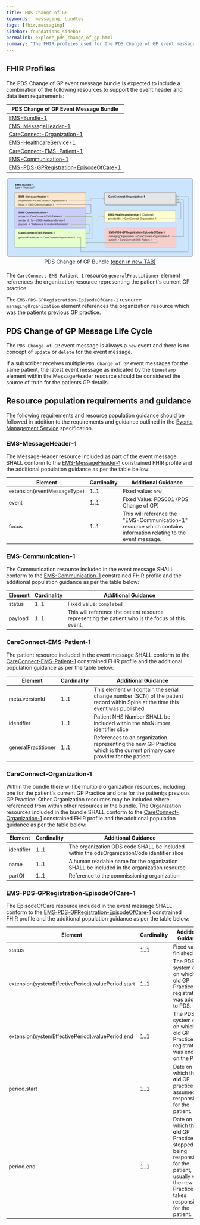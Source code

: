 ```yaml
---
title: PDS Change of GP 
keywords:  messaging, bundles
tags: [fhir,messaging]
sidebar: foundations_sidebar
permalink: explore_pds_change_of_gp.html
summary: "The FHIR profiles used for the PDS Change of GP event message bundle"
---
```


## FHIR Profiles ##

The PDS Change of GP event message bundle is expected to include a combination of the following resources to support the event header and data item requirements:

| PDS Change of GP Event Message Bundle |
|---------------------------------------|
| [EMS-Bundle-1](https://fhir.nhs.uk/STU3/StructureDefinition/EMS-Bundle-1)                              |
| [EMS-MessageHeader-1](https://fhir.nhs.uk/STU3/StructureDefinition/EMS-MessageHeader-1) |
| [CareConnect-Organization-1](https://fhir.hl7.org.uk/STU3/StructureDefinition/CareConnect-Organization-1)                |
| [EMS-HealthcareService-1](https://fhir.nhs.uk/STU3/StructureDefinition/EMS-HealthcareService-1)                   |
| [CareConnect-EMS-Patient-1](https://fhir.nhs.uk/STU3/StructureDefinition/CareConnect-EMS-Patient-1)                     |
| [EMS-Communication-1](https://fhir.nhs.uk/STU3/StructureDefinition/EMS-Communication-1)                       |
| [EMS-PDS-GPRegistration-EpisodeOfCare-1](https://fhir.nhs.uk/STU3/StructureDefinition/EMS-PDS-GPRegistration-EpisodeOfCare-1) |


<div style="text-align:center; margin-bottom:20px" >
	<a href="images/explore/change_of_gp_bundle.png" target="_blank"><img src="images/explore/change_of_gp_bundle.png"></a>
	PDS Change of GP Bundle <a href="images/explore/change_of_gp_bundle.png" target="_blank">(open in new TAB)</a>
</div>

The `CareConnect-EMS-Patient-1` resource `generalPractitioner` element references the organization resource representing the patient's current GP practice.

The `EMS-PDS-GPRegistration-EpisodeOfCare-1` resource `managingOrganization` element references the organization resource which was the patients previous GP practice.


## PDS Change of GP Message Life Cycle ##

The `PDS Change of GP` event message is always a `new` event and there is no concept of `update` or `delete` for the event message.

If a subscriber receives multiple `PDS Change of GP` event messages for the same patient, the latest event message as indicated by the `timestamp` element within the MessageHeader resource should be considered the source of truth for the patients GP details.

## Resource population requirements and guidance ##

The following requirements and resource population guidance should be followed in addition to the requirements and guidance outlined in the [Events Management Service](https://developer.nhs.uk/apis/ems-beta/explore_event_header_information.html) specification.

### EMS-MessageHeader-1

The MessageHeader resource included as part of the event message SHALL conform to the [EMS-MessageHeader-1](https://fhir.nhs.uk/STU3/StructureDefinition/EMS-MessageHeader-1) constrained FHIR profile and the additional population guidance as per the table bellow:

| Element | Cardinality | Additional Guidance |
| --- | --- | --- |
| extension(eventMessageType) | 1..1 | Fixed value: `new` |
| event | 1..1 | Fixed Value: PDS001 (PDS Change of GP) |
| focus | 1..1 | This will reference the "EMS-Communication-1" resource which contains information relating to the event message. |


### EMS-Communication-1

The Communication resource included in the event message SHALL conform to the [EMS-Communication-1](https://fhir.nhs.uk/STU3/StructureDefinition/EMS-Communication-1) constrained FHIR profile and the additional population guidance as per the table below:

| Element | Cardinality | Additional Guidance |
| --- | --- | --- |
| status | 1..1 | Fixed value: `completed` |
| payload | 1..1 | This will reference the patient resource representing the patient who is the focus of this event. |


### CareConnect-EMS-Patient-1

The patient resource included in the event message SHALL conform to the [CareConnect-EMS-Patient-1](https://fhir.nhs.uk/STU3/StructureDefinition/CareConnect-EMS-Patient-1) constrained FHIR profile and the additional population guidance as per the table below:

| Element | Cardinality | Additional Guidance |
| --- | --- | --- |
| meta.versionId | 1..1 | This element will contain the serial change number (SCN) of the patient record within Spine at the time this event was published. |
| identifier | 1..1 | Patient NHS Number SHALL be included within the nhsNumber identifier slice |
| generalPractitioner | 1..1 | References to an organization representing the new GP Practice which is the current primary care provider for the patient. |



### CareConnect-Organization-1

Within the bundle there will be multiple organization resources, including one for the patient's current GP Practice and one for the patient;s previous GP Practice. Other Organization resources may be included where referenced from within other resources in the bundle. The Organization resources included in the bundle SHALL conform to the [CareConnect-Organization-1](https://fhir.hl7.org.uk/STU3/StructureDefinition/CareConnect-Organization-1) constrained FHIR profile and the additional population guidance as per the table below:

| Element | Cardinality | Additional Guidance |
| --- | --- | --- |
| identifier | 1..1 | The organization ODS code SHALL be included within the odsOrganizationCode identifier slice |
| name | 1..1 | A human readable name for the organization SHALL be included in the organization resource |
| partOf | 1..1 | Reference to the commissioning organization |


### EMS-PDS-GPRegistration-EpisodeOfCare-1

The EpisodeOfCare resource included in the event message SHALL conform to the [EMS-PDS-GPRegistration-EpisodeOfCare-1](https://fhir.nhs.uk/STU3/StructureDefinition/EMS-PDS-GPRegistration-EpisodeOfCare-1) constrained FHIR profile and the additional population guidance as per the table below:

| Element | Cardinality | Additional Guidance |
| --- | --- | --- |
| status | 1..1 | Fixed value: finished |
| extension(systemEffectivePeriod).valuePeriod.start | 1..1 | The PDS system date on which the old GP Practice registration was added to PDS. |
| extension(systemEffectivePeriod).valuePeriod.end | 1..1 | The PDS system date on which the old GP Practice registration was ended on the PDS. |
| period.start | 1..1 | Date on which the **old** GP practice assumed responsibility for the patient. |
| period.end | 1..1 | Date on which the **old** GP Practice stopped being responsible for the patient, usually when the new GP Practice takes responsibility for the patient. |

